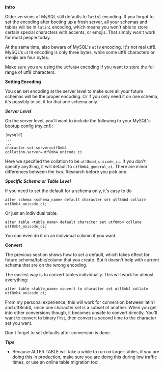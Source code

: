 **Intro**

Older versions of MySQL still defaults to `latin1` encoding. If you forgot to set the encoding after booting up a fresh server, all your schemas and tables will be in `latin1` encoding, which means you won't able to store certain special characters with accents, or emojis. That simply won't work for most people today.

At the same time, also beware of MySQL's `utf8` encoding. It's not real utf8. MySQL's `utf8` encoding is only three bytes, while some utf8 characters or emojis are four bytes.

Make sure you are using the `utf8mb4` encoding if you want to store the full range of utf8 characters.

**Setting Encoding**

You can set encoding at the server level to make sure all your future schemas will be the proper encoding. Or if you only need it on one schema, it's possibly to set it for that one schema only.


***Server Level***

On the server level, you'll want to include the following to your MySQL's bootup config (my.cnf):

```
[mysqld]
...
...
character-set-server=utf8mb4
collation-server=utf8mb4_unicode_ci
```

Here we specified the collation to be `utf8mb4_unicode_ci`. If you don't specify anything, it will default to `utf8mb4_general_ci`. There are minor differences between the two. Research before you pick one.


***Specific Schema or Table Level***

If you need to set the default for a schema only, it's easy to do


```
alter schema <schema_name> default character set utf8mb4 collate utf8mb4_unicode_ci;
```

Or just an individual table:


```
alter table <table_name> default character set utf8mb4 collate utf8mb4_unicode_ci;
```

You can even do it on an individual column if you want.

**Convert**

The previous section shows how to set a default, which takes effect for future schema/table/column that you create. But it doesn't help with current schema that are on the wrong encoding.

The easiest way is to convert tables individually. This will work for almost everything:

```
alter table <table_name> convert to character set utf8mb4 collate utf8mb4_unicode_ci;
```

From my personal experience, this will work for conversion between latin1 and utf8mb4, since one character set is a subset of another. When you get into other conversions though, it becomes unsafe to convert directly. You'll want to convert to binary first, then convert a second time to the character set you want.

Don't forget to set defaults after conversion is done.

***Tips***

- Because ALTER TABLE will take a while to run on larger tables, if you are doing this in production, make sure you are doing this during low traffic times, or use an online table migration tool.
